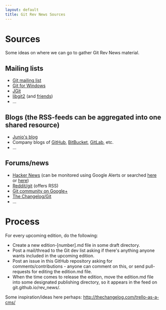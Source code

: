 ```yaml
---
layout: default
title: Git Rev News Sources
---
```


# Sources

Some ideas on where we can go to gather Git Rev News material.

## Mailing lists

* [Git mailing list](http://thread.gmane.org/gmane.comp.version-control.git/)
* [Git for Windows](https://groups.google.com/forum/#!forum/msysgit)
* [JGit](https://dev.eclipse.org/mailman/listinfo/jgit-dev)
* [libgit2](https://libgit2.github.com/) (and [friends](https://github.com/libgit2))
* ...

## Blogs (the RSS-feeds can be aggregated into one shared resource)

* [Junio's blog](http://git-blame.blogspot.com/)
* Company blogs of [GitHub](https://github.com/blog), [BitBucket](https://blog.bitbucket.org/), [GitLab](https://about.gitlab.com/blog/), etc.
* ...

## Forums/news

* [Hacker News](https://news.ycombinator.com/) (can be monitored using Google Alerts or searched
[here](https://hn.algolia.com/?query=git&sort=byPopularity&prefix=false&page=0&dateRange=last24h&type=story) or
[here](http://newscombinator.com/))
* [Reddit/git](http://www.reddit.com/r/git) (offers RSS)
* [Git community on Google+](https://plus.google.com/communities/112688280189071733518)
* [The Changelog/Git](http://thechangelog.com/tagged/git/)
* ...

# Process

For every upcoming edition, do the following:

* Create a new edition-[number].md file in some draft directory.
* Post a mail/thread to the Git dev list asking if
  there's anything anyone wants included in the upcoming edition.
* Post an issue in this GitHub repository asking for 
  comments/contributions - anyone can comment on this, or send pull-
  requests for editing the edition.md file.
* When the time comes to release the edition, move the edition.md file
  into some designated publishing directory, so it appears in
  the feed on git.github.io/rev_news/.

Some inspiration/ideas here perhaps: http://thechangelog.com/trello-as-a-cms/
